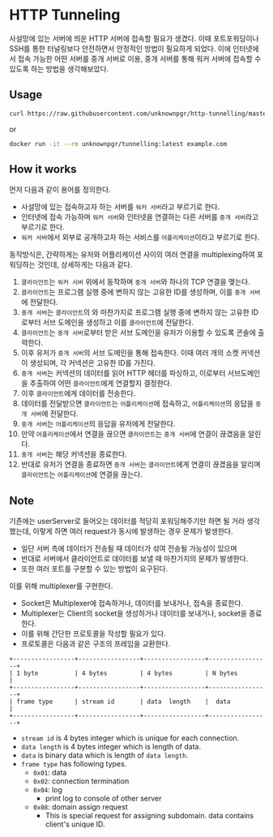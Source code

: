 # HTTP Tunneling

사설망에 있는 서버에 띄운 HTTP 서버에 접속할 필요가 생겼다. 이때 포트포워딩이나 SSH를 통한 터널링보다 안전하면서 안정적인 방법이 필요하게 되었다.
이에 인터넷에서 접속 가능한 어떤 서버를 중개 서버로 이용, 중개 서버를 통해 워커 서버에 접속할 수 있도록 하는 방법을 생각해보았다.

## Usage

```bash
curl https://raw.githubusercontent.com/unknownpgr/http-tunnelling/master/dist/client.js -q | node - example.com 8080
```

or

```bash
docker run -it --rm unknownpgr/tunnelling:latest example.com
```

## How it works

먼저 다음과 같이 용어를 정의한다.

- 사설망에 있는 접속하고자 하는 서버를 `워커 서버`라고 부르기로 한다.
- 인터넷에 접속 가능하며 `워커 서버`와 인터넷을 연결하는 다른 서버를 `중개 서버`라고 부르기로 한다.
- `워커 서버`에서 외부로 공개하고자 하는 서비스를 `어플리케이션`이라고 부르기로 한다.

동작방식은, 간략하게는 유저와 어플리케이션 사이의 여러 연결을 multiplexing하여 포워딩하는 것인데, 상세하게는 다음과 같다.

1. `클라이언트`는 `워커 서버` 위에서 동작하며 `중개 서버`와 하나의 TCP 연결을 맺는다.
2. `클라이언트`는 프로그램 실행 중에 변하지 않는 고유한 ID를 생성하며, 이를 `중개 서버`에 전달한다.
3. `중개 서버`는 `클라이언트`의 와 마찬가지로 프로그램 실행 중에 변하지 않는 고유한 ID로부터 서브 도메인을 생성하고 이를 `클라이언트`에 전달한다.
4. `클라이언트`는 `중개 서버`로부터 받은 서브 도메인을 유저가 이용할 수 있도록 콘솔에 출력한다.
5. 이후 유저가 `중개 서버`의 서브 도메인을 통해 접속한다. 이때 여러 개의 소켓 커넥션이 생성되며, 각 커넥션은 고유한 ID를 가진다.
6. `중개 서버`는 커넥션의 데이터를 읽어 HTTP 헤더를 파싱하고, 이로부터 서브도메인을 추출하여 어떤 `클라이언트`에게 연결할지 결정한다.
7. 이후 `클라이언트`에게 데이터를 전송한다.
8. 데이터를 전달받으면 `클라이언트`는 `어플리케이션`에 접속하고, `어플리케이션`의 응답을 `중개 서버`에 전달한다.
9. `중개 서버`는 `어플리케이션`의 응답을 유저에게 전달한다.
10. 만약 `어플리케이션`에서 연결을 끊으면 `클라이언트`는 `중개 서버`에 연결이 끊겼음을 알린다.
11. `중개 서버`는 해당 커넥션을 종료한다.
12. 반대로 유저가 연결을 종료하면 `중개 서버`는 `클라이언트`에게 연결이 끊겼음을 알리며 `클라이언트`는 `어플리케이션`에 연결을 끊는다.

## Note

기존에는 userServer로 들어오는 데이터를 적당히 포워딩해주기만 하면 될 거라 생각했는데, 이렇게 하면 여러 request가 동시에 발생하는 경우 문제가 발생한다.

- 일단 서버 측에 데이터가 전송될 때 데이터가 섞여 전송될 가능성이 있으며
- 반대로 서버에서 클라이언트로 데이터를 보낼 때 마찬가지의 문제가 발생한다.
- 또한 여러 포트를 구분할 수 있는 방법이 요구된다.

이를 위해 multiplexer를 구현한다.

- Socket은 Multiplexer에 접속하거나, 데이터를 보내거나, 접속을 종료한다.
- Multiplexer는 Client의 socket을 생성하거나 데이터를 보내거나, socket을 종료한다.
- 이를 위해 간단한 프로토콜을 작성할 필요가 있다.
- 프로토콜은 다음과 같은 구조의 프레임을 교환한다.

```text
+-----------------+-----------------+-----------------+-----------------+
| 1 byte          | 4 bytes         | 4 bytes         | N bytes         |
+-----------------+-----------------+-----------------+-----------------+
| frame type      | stream id       | data  length    |  data           |
+-----------------+-----------------+-----------------+-----------------+
```

- `stream id` is 4 bytes integer which is unique for each connection.
- `data length` is 4 bytes integer which is length of data.
- `data` is binary data which is length of `data length`.
- `frame type` has following types.
  - `0x01`: data
  - `0x02`: connection termination
  - `0x04`: log
    - print log to console of other server
  - `0x08`: domain assign request
    - This is special request for assigning subdomain. data contains client's unique ID.
